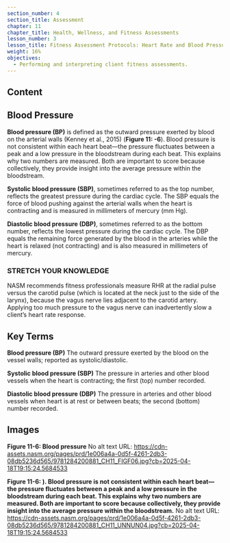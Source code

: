 ```yaml
---
section_number: 4
section_title: Assessment
chapter: 11
chapter_title: Health, Wellness, and Fitness Assessments
lesson_number: 3
lesson_title: Fitness Assessment Protocols: Heart Rate and Blood Pressure
weight: 16%
objectives:
  - Performing and interpreting client fitness assessments.
---
```


## Content
## Blood Pressure 

**Blood pressure (BP)** is defined as the outward pressure exerted by blood on the arterial walls (Kenney et al., 2015) (**Figure 11: -6**). Blood pressure is not consistent within each heart beat—the pressure fluctuates between a peak and a low pressure in the bloodstream during each beat. This explains why two numbers are measured. Both are important to score because collectively, they provide insight into the average pressure within the bloodstream.

**Systolic blood pressure (SBP)**, sometimes referred to as the top number, reflects the greatest pressure during the cardiac cycle. The SBP equals the force of blood pushing against the arterial walls when the heart is contracting and is measured in millimeters of mercury (mm Hg).

**Diastolic blood pressure (DBP)**, sometimes referred to as the bottom number, reflects the lowest pressure during the cardiac cycle. The DBP equals the remaining force generated by the blood in the arteries while the heart is relaxed (not contracting) and is also measured in millimeters of mercury.

### STRETCH YOUR KNOWLEDGE

NASM recommends fitness professionals measure RHR at the radial pulse versus the carotid pulse (which is located at the neck just to the side of the larynx), because the vagus nerve lies adjacent to the carotid artery. Applying too much pressure to the vagus nerve can inadvertently slow a client’s heart rate response.

## Key Terms

**Blood pressure (BP)**
The outward pressure exerted by the blood on the vessel walls; reported as systolic/diastolic.

**Systolic blood pressure (SBP)**
The pressure in arteries and other blood vessels when the heart is contracting; the first (top) number recorded.

**Diastolic blood pressure (DBP)**
The pressure in arteries and other blood vessels when heart is at rest or between beats; the second (bottom) number recorded.

## Images

**Figure 11-6: Blood pressure**
No alt text
URL: https://cdn-assets.nasm.org/pages/prd/1e006a4a-0d5f-4261-2db3-08db5236d565/9781284200881_CH11_FIGF06.jpg?cb=2025-04-18T19:15:24.5684533

**Figure 11-6: ). Blood pressure is not consistent within each heart beat—the pressure fluctuates between a peak and a low pressure in the bloodstream during each beat. This explains why two numbers are measured. Both are important to score because collectively, they provide insight into the average pressure within the bloodstream.**
No alt text
URL: https://cdn-assets.nasm.org/pages/prd/1e006a4a-0d5f-4261-2db3-08db5236d565/9781284200881_CH11_UNNUN04.jpg?cb=2025-04-18T19:15:24.5684533